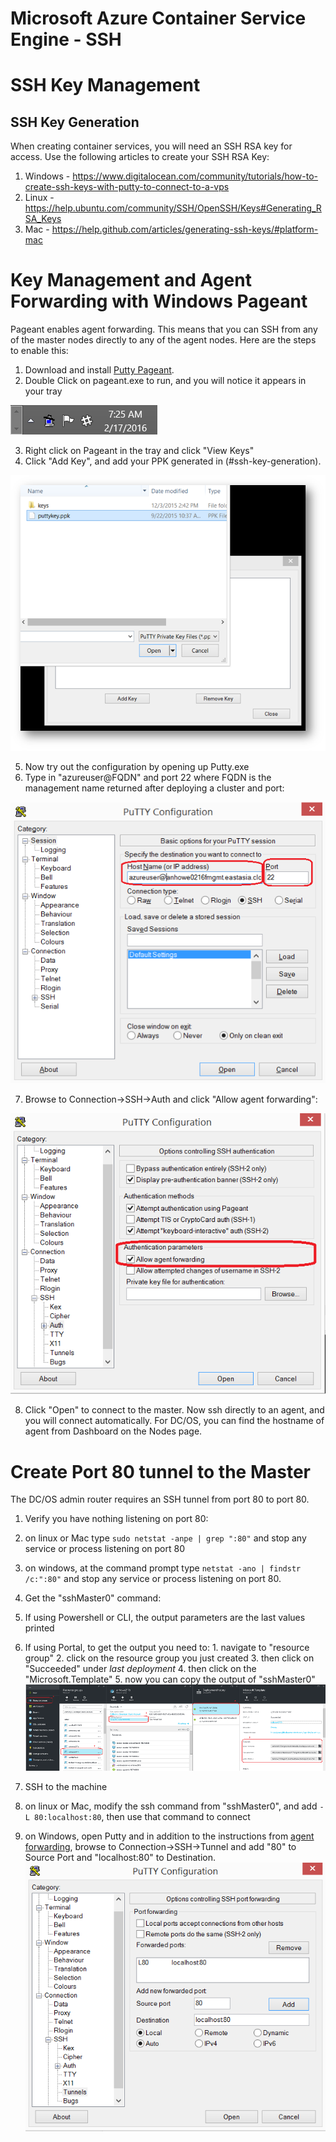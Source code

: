 # Microsoft Azure Container Service Engine - SSH

# SSH Key Management

## SSH Key Generation

When creating container services, you will need an SSH RSA key for access.  Use the following articles to create your SSH RSA Key:

1. Windows - https://www.digitalocean.com/community/tutorials/how-to-create-ssh-keys-with-putty-to-connect-to-a-vps
2. Linux - https://help.ubuntu.com/community/SSH/OpenSSH/Keys#Generating_RSA_Keys
3. Mac - https://help.github.com/articles/generating-ssh-keys/#platform-mac

# Key Management and Agent Forwarding with Windows Pageant

Pageant enables agent forwarding.  This means that you can SSH from any of the master nodes directly to any of the agent nodes.  Here are the steps to enable this:
 1. Download and install [Putty Pageant](http://www.chiark.greenend.org.uk/~sgtatham/putty/download.html).
 2. Double Click on pageant.exe to run, and you will notice it appears in your tray

  ![Image of Pageant in the tray](images/pageant-tray.png)

 3. Right click on Pageant in the tray and click "View Keys"
 4. Click "Add Key", and add your PPK generated in (#ssh-key-generation).

  ![Image of Pageant addkey](images/pageant-addkey.png)

 5. Now try out the configuration by opening up Putty.exe
 6. Type in "azureuser@FQDN" and port 22 where FQDN is the management name returned after deploying a cluster and port:

  ![Image of Putty main](images/putty-address.png)

 7. Browse to Connection->SSH->Auth and click "Allow agent forwarding":

  ![Image of Putty SSH](images/putty-agentforwarding.png)

 8. Click "Open" to connect to the master.  Now ssh directly to an agent, and you will connect automatically. For DC/OS, you can find the hostname of agent from Dashboard on the Nodes page.

# Create Port 80 tunnel to the Master

The DC/OS admin router requires an SSH tunnel from port 80 to port 80.

 1. Verify you have nothing listening on port 80:
  1. on linux or Mac type `sudo netstat -anpe | grep ":80"` and stop any service or process listening on port 80
  2. on windows, at the command prompt type `netstat -ano | findstr /c:":80"` and stop any service or process listening on port 80.

 2. Get the "sshMaster0" command:
  1. If using Powershell or CLI, the output parameters are the last values printed
  2. If using Portal, to get the output you need to:
    1. navigate to "resource group"
    2. click on the resource group you just created
    3. then click on "Succeeded" under *last deployment*
    4. then click on the "Microsoft.Template"
    5. now you can copy the output of "sshMaster0"
    ![Image of docker scaling](images/findingoutputs.png)

2. SSH to the machine
  1. on linux or Mac, modify the ssh command from "sshMaster0", and add `-L 80:localhost:80`, then use that command to connect
  2. on Windows, open Putty and in addition to the instructions from [agent forwarding](#key-management-and-agent-forwarding-with-windows-pageant), browse to Connection->SSH->Tunnel and add "80" to Source Port and "localhost:80" to Destination.
  ![Image of putty port 80](images/putty-port80tunnel.png)
